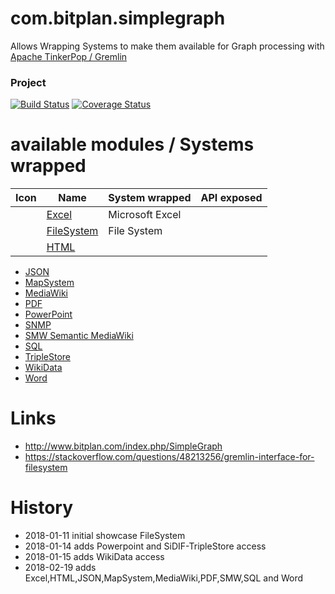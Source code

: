 # com.bitplan.simplegraph
Allows Wrapping Systems to make them available for Graph processing with [Apache TinkerPop / Gremlin](http://tinkerpop.apache.org/)

### Project
[![Build Status](https://travis-ci.org/BITPlan/com.bitplan.simplegraph.svg?branch=master)](https://travis-ci.org/BITPlan/com.bitplan.simplegraph)
[![Coverage Status](https://coveralls.io/repos/github/BITPlan/com.bitplan.simplegraph/badge.svg?branch=master)](https://coveralls.io/github/BITPlan/com.bitplan.simplegraph?branch=master)

# available modules / Systems wrapped
| Icon          | Name                                                                  | System wrapped   | API exposed |
| ------------- |---------------------------------------------------------------------- | ---------------- | ----------- |
|               | [Excel](http://www.bitplan.com/index.php/SimpleGraph-Excel)           | Microsoft Excel  |             |
|               | [FileSystem](http://www.bitplan.com/index.php/SimpleGraph-FileSystem) | File System      |             |
|               | [HTML](http://www.bitplan.com/index.php/SimpleGraph-HTML)             |                  |             |   
* [JSON](http://www.bitplan.com/index.php/SimpleGraph-JSON)
* [MapSystem](http://www.bitplan.com/index.php/SimpleGraph-MapSystem)
* [MediaWiki](http://www.bitplan.com/index.php/SimpleGraph-MediaWiki)
* [PDF](http://www.bitplan.com/index.php/SimpleGraph-PDF)
* [PowerPoint](http://www.bitplan.com/index.php/SimpleGraph-PowerPoint)
* [SNMP](http://www.bitplan.com/index.php/SimpleGraph-SNMP)
* [SMW Semantic MediaWiki](http://www.bitplan.com/index.php/SimpleGraph-SMW)
* [SQL](http://www.bitplan.com/index.php/SimpleGraph-SQL)
* [TripleStore](http://www.bitplan.com/index.php/SimpleGraph-TripleStore)
* [WikiData](http://www.bitplan.com/index.php/SimpleGraph-WikiData)
* [Word](http://www.bitplan.com/index.php/SimpleGraph-Word)

# Links
* http://www.bitplan.com/index.php/SimpleGraph
* https://stackoverflow.com/questions/48213256/gremlin-interface-for-filesystem

# History
* 2018-01-11 initial showcase FileSystem
* 2018-01-14 adds Powerpoint and SiDIF-TripleStore access
* 2018-01-15 adds WikiData access
* 2018-02-19 adds Excel,HTML,JSON,MapSystem,MediaWiki,PDF,SMW,SQL and Word
